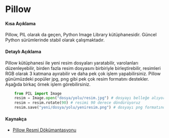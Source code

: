 # Pillow

#### Kısa Açıklama
Pillow, PIL olarak da geçen, Python Image Library kütüphanesidir. Güncel Python sürümlerinde stabil olarak çalışmaktadır.

#### Detaylı Açıklama
Pillow kütüphanesi ile yeni resim dosyaları yaratabilir, varolanları düzenleyebilir, birden fazla resim dosyasını birbiriyle birleştirebilir, resimleri RGB olarak 3 katmana ayırabilir ve daha pek çok işlem yapabilirsiniz. Pillow günümüzdeki popüler jpg, png gibi pek çok resim formatını destekler.
Aşağıda birkaç örnek işlem görebilirsiniz.

```python
	from PIL import Image
    resim = Image.open("dosya/yolu/resim.jpg") # dosyayı belleğe alıyoruz
    resim = resim.rotate(90) # resimi 90 derece döndürüyoruz
    resim.save("yeni/dosya/yolu/yeniresim.png") # dosyayı png formatında kaydediyoruz
```

#### Kaynakça
- [Pillow Resmi Dökümantasyonu](http://pillow.readthedocs.org/)
